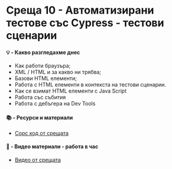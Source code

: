 # Среща 10 - Автоматизирани тестове със Cypress - тестови сценарии

#### 💡 - Какво разгледахме днес
- Как работи браузъра;
- XML / HTML и за какво ни трябва;
- Базови HTML елементи;
- Работа с HTML елементи в контекста на тестови сценарии.
- Как се взимат HTML елементи с Java Script
- Работа със събития
- Работа с дебъгера на Dev Tools

#### 📚 - Ресурси и материали
- [Сорс код от срещата](./source-cw/)

#### 📘 - Видео материали - работа  в час
- [Видео от срещата](https://youtu.be/n9OrIEfJ5l8)